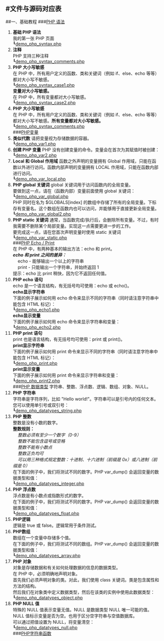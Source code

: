 #文件与源码对应表
-----------------
##一、基础教程
###[PHP 语法](http://www.w3school.com.cn/php/php_syntax.asp)  
1. **基础 PHP 语法**  
我的第一张 PHP 页面  
┖[demo_php_syntax.php](Base\demo_php_syntax.php)
2. **注释**  
PHP 支持三种注释  
┖[demo_php_syntax_comments.php](Base\demo_php_syntax_comments.php)  
3. **PHP 大小写敏感**  
在 PHP 中，所有用户定义的函数、类和关键词（例如 if、else、echo 等等）都对大小写不敏感。  
┖[demo_php_syntax_case1.php](Base\demo_php_syntax_case1.php)  
**变量对大小写敏感。**  
在 PHP 中，所有变量都对大小写敏感。  
┖[demo_php_syntax_case2.php](Base\demo_php_syntax_case2.php)  
4. **PHP 大小写敏感**  
在 PHP 中，所有用户定义的函数、类和关键词（例如 if、else、echo 等等）都对大小写不敏感。**所有变量都对大小写敏感。**  
┖[demo_php_syntax_comments.php](Base\demo_php_syntax_case1.php)  
###[PHP变量](http://www.w3school.com.cn/php/php_variables.asp)
1. **类似代数**
请把变量视为存储数据的容器。  
┖[demo_php_var1.php](Base\demo_php_var1.php)
2. **创建 PHP 变量**
PHP 没有创建变量的命令。变量会在首次为其赋值时被创建：  
┖[demo_php_var2.php](Base\demo_php_var2.php)
3. **Local 和 Global 作用域**
函数之外声明的变量拥有 Global 作用域，只能在函数以外进行访问。函数内部声明的变量拥有 LOCAL 作用域，只能在函数内部进行访问。  
┖[demo_php_var_local.php](Base\demo_php_var_local.php)  
4. **PHP global 关键词**
global 关键词用于访问函数内的全局变量。  
要做到这一点，请在（函数内部）变量前面使用 global 关键词：    
┖[demo_php_var_global.php](Base\demo_php_var_global.php)  
PHP 同时在名为 $GLOBALS[index] 的数组中存储了所有的全局变量。下标存有变量名。这个数组在函数内也可以访问，并能够用于直接更新全局变量。  
┖[demo_php_var_global2.php](Base\demo_php_var_global2.php)  
5. **PHP static 关键词**
通常，当函数完成/执行后，会删除所有变量。不过，有时我需要不删除某个局部变量。实现这一点需要更进一步的工作。  
要完成这一点，请在您首次声明变量时使用 static 关键词    
┖[demo_php_var_static.php](Base\demo_php_var_static.php)  
###[PHP Echo / Print](http://www.w3school.com.cn/php/php_echo_print.asp)  
在 PHP 中，有两种基本的输出方法：echo 和 print。  
**_echo 和 print 之间的差异：_**  
&nbsp;&nbsp;&nbsp;&nbsp;echo - 能够输出一个以上的字符串  
&nbsp;&nbsp;&nbsp;&nbsp;print - 只能输出一个字符串，并始终返回 1  
提示：echo 比 print 稍快，因为它不返回任何值。  
1. **PHP echo 语句**  
echo 是一个语言结构，有无括号均可使用：echo 或 echo()。  
**echo显示字符串**  
下面的例子展示如何用 echo 命令来显示不同的字符串（同时请注意字符串中能包含 HTML 标记）：  
┖[demo_php_echo1.php](Base\demo_php_echo1.php)  
**echo显示变量**  
下面的例子展示如何用 echo 命令来显示字符串和变量：  
┖[demo_php_echo2.php](Base\demo_php_echo2.php)  
2. **PHP print 语句**  
print 也是语言结构，有无括号均可使用：print 或 print()。  
**print显示字符串**  
下面的例子展示如何用 print 命令来显示不同的字符串（同时请注意字符串中能包含 HTML 标记）：  
┖[demo_php_print.php](Base\demo_php_print.php)  
**print显示变量**  
下面的例子展示如何用 print 命令来显示字符串和变量：  
┖[demo_php_print2.php](Base\demo_php_print2.php)  
###[PHP 数据类型](http://www.w3school.com.cn/php/php_datatypes.asp)
字符串、整数、浮点数、逻辑、数组、对象、NULL。  
1. **PHP 字符串**  
字符串是字符序列，比如 "Hello world!"。字符串可以是引号内的任何文本。您可以使用单引号或双引号：  
┖[demo_php_datatypes_string.php](Base\demo_php_datatypes_string.php)  
2. **PHP 整数**  
整数是没有小数的数字。  
**整数规则：**  
&nbsp;&nbsp;&nbsp;&nbsp;*整数必须有至少一个数字（0-9）*  
&nbsp;&nbsp;&nbsp;&nbsp;*整数不能包含逗号或空格*  
&nbsp;&nbsp;&nbsp;&nbsp;*整数不能有小数点*  
&nbsp;&nbsp;&nbsp;&nbsp;*整数正负均可*  
&nbsp;&nbsp;&nbsp;&nbsp;*可以用三种格式规定整数：十进制、十六进制（前缀是 0x）或八进制（前缀是 0）*  
在下面的例子中，我们将测试不同的数字。PHP var_dump() 会返回变量的数据类型和值：  
┖[demo_php_datatypes_integer.php](Base\demo_php_datatypes_integer.php)  
3. **PHP 浮点数**  
浮点数是有小数点或指数形式的数字。  
在下面的例子中，我们将测试不同的数字。PHP var_dump() 会返回变量的数据类型和值：  
┖[demo_php_datatypes_float.php](Base\demo_php_datatypes_float.php)  
4. **PHP逻辑**  
逻辑是 true 或 false。逻辑常用于条件测试。  
5. **PHP数组**  
数组在一个变量中存储多个值。  
在下面的例子中，我们将测试不同的数组。PHP var_dump() 会返回变量的数据类型和值：  
┖[demo_php_datatypes_array.php](Base\demo_php_datatypes_array.php)  
6. **PHP 对象**  
对象是存储数据和有关如何处理数据的信息的数据类型。  
在 PHP 中，必须明确地声明对象。  
首先我们必须声明对象的类。对此，我们使用 class 关键词。类是包含属性和方法的结构。  
然后我们在对象类中定义数据类型，然后在该类的实例中使用此数据类型：  
┖[demo_php_datatypes_object.php](Base\demo_php_datatypes_object.php)  
7. **PHP NULL 值**  
特殊的 NULL 值表示变量无值。NULL 是数据类型 NULL 唯一可能的值。  
NULL 值标示变量是否为空。也用于区分空字符串与空值数据库。  
可以通过把值设置为 NULL，将变量清空：  
┖[demo_php_datatypes_null.php](Base\demo_php_datatypes_null.php)  
###[PHP字符串函数](http://www.w3school.com.cn/php/php_string.asp)
